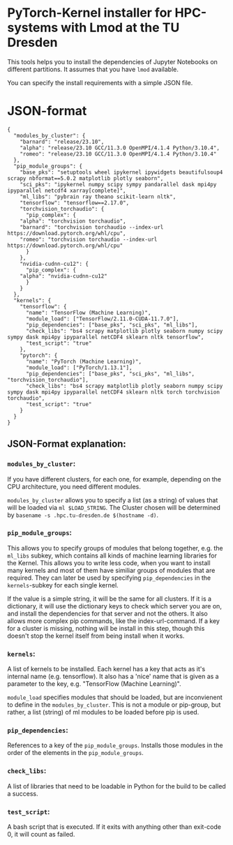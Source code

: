 # PyTorch-Kernel installer for HPC-systems with Lmod at the TU Dresden

This tools helps you to install the dependencies of Jupyter Notebooks on different partitions. It assumes that you have `lmod` available.

You can specify the install requirements with a simple JSON file.

# JSON-format

```
{
  "modules_by_cluster": {
    "barnard": "release/23.10",
    "alpha": "release/23.10 GCC/11.3.0 OpenMPI/4.1.4 Python/3.10.4",
    "romeo": "release/23.10 GCC/11.3.0 OpenMPI/4.1.4 Python/3.10.4"
  },
  "pip_module_groups": {
    "base_pks": "setuptools wheel ipykernel ipywidgets beautifulsoup4 scrapy nbformat==5.0.2 matplotlib plotly seaborn",
    "sci_pks": "ipykernel numpy scipy sympy pandarallel dask mpi4py ipyparallel netcdf4 xarray[complete]",
    "ml_libs": "pybrain ray theano scikit-learn nltk",
    "tensorflow": "tensorflow==2.17.0",
    "torchvision_torchaudio": {
      "pip_complex": {
	"alpha": "torchvision torchaudio",
	"barnard": "torchvision torchaudio --index-url https://download.pytorch.org/whl/cpu",
	"romeo": "torchvision torchaudio --index-url https://download.pytorch.org/whl/cpu"
      }
    },
    "nvidia-cudnn-cu12": {
      "pip_complex": {
	"alpha": "nvidia-cudnn-cu12"
      }
    }
  },
  "kernels": {
    "tensorflow": {
      "name": "TensorFlow (Machine Learning)",
      "module_load": ["TensorFlow/2.11.0-CUDA-11.7.0"],
      "pip_dependencies": ["base_pks", "sci_pks", "ml_libs"],
      "check_libs": "bs4 scrapy matplotlib plotly seaborn numpy scipy sympy dask mpi4py ipyparallel netCDF4 sklearn nltk tensorflow",
      "test_script": "true"
    },
    "pytorch": {
      "name": "PyTorch (Machine Learning)",
      "module_load": ["PyTorch/1.13.1"],
      "pip_dependencies": ["base_pks", "sci_pks", "ml_libs", "torchvision_torchaudio"],
      "check_libs": "bs4 scrapy matplotlib plotly seaborn numpy scipy sympy dask mpi4py ipyparallel netCDF4 sklearn nltk torch torchvision torchaudio",
      "test_script": "true"
    }
  }
}
```

## JSON-Format explanation:

### `modules_by_cluster`:

If you have different clusters, for each one, for example, depending on the CPU architecture, you need different modules. 

`modules_by_cluster` allows you to specify a list (as a string) of values that will be loaded via `ml $LOAD_STRING`. The Cluster chosen will be determined by `basename -s .hpc.tu-dresden.de $(hostname -d)`.

### `pip_module_groups`:

This allows you to specify groups of modules that belong together, e.g. the `ml_libs` subkey, which contains all kinds of machine learning libraries for the Kernel. This allows you to write less code, when you want to install many kernels and most of them have similiar groups of modules that are required. They can later be used by specifying `pip_dependencies` in the `kernels`-subkey for each single kernel.

If the value is a simple string, it will be the same for all clusters. If it is a dictionary, it will use the dictionary keys to check which server you are on, and install the dependencies for that server and not the others. It also allows more complex pip commands, like the index-url-command. If a key for a cluster is missing, nothing will be install in this step, though this doesn't stop the kernel itself from being install when it works.

### `kernels`:

A list of kernels to be installed. Each kernel has a key that acts as it's internal name (e.g. tensorflow). It also has a 'nice' name that is given as a parameter to the key, e.g. "TensorFlow (Machine Learning)". 

`module_load` specifies modules that should be loaded, but are inconvienent to define in the `modules_by_cluster`. This is not a module or pip-group, but rather, a list (string) of ml modules to be loaded before pip is used.

### `pip_dependencies`:

References to a key of the `pip_module_groups`. Installs those modules in the order of the elements in the `pip_module_groups`.

### `check_libs`:

A list of libraries that need to be loadable in Python for the build to be called a success.

### `test_script`:

A bash script that is executed. If it exits with anything other than exit-code 0, it will count as failed.
